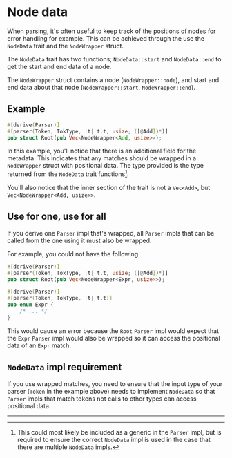 # Node data

When parsing, it's often useful to keep track of the positions of nodes for error handling for example. This can be achieved through the use the `NodeData` trait and the `NodeWrapper` struct.

The `NodeData` trait has two functions; `NodeData::start` and `NodeData::end` to get the start and end data of a node.

The `NodeWrapper` struct contains a node (`NodeWrapper::node`), and start and end data about that node (`NodeWrapper::start`, `NodeWrapper::end`).

## Example

```rust
#[derive(Parser)]
#[parser(Token, TokType, |t| t.t, usize; ([@Add])*)]
pub struct Root(pub Vec<NodeWrapper<Add, usize>>);
```

In this example, you'll notice that there is an additional field for the metadata. This indicates that any matches should be wrapped in a `NodeWrapper` struct with positional data. The type provided is the type returned from the `NodeData` trait functions[^1].

You'll also notice that the inner section of the trait is not a `Vec<Add>`, but `Vec<NodeWrapper<Add, usize>>`.

## Use for one, use for all

If you derive one `Parser` impl that's wrapped, all `Parser` impls that can be called from the one using it must also be wrapped.

For example, you could not have the following

```rust
#[derive(Parser)]
#[parser(Token, TokType, |t| t.t, usize; ([@Add])*)]
pub struct Root(pub Vec<NodeWrapper<Expr, usize>>);

#[derive(Parser)]
#[parser(Token, TokType, |t| t.t)]
pub enum Expr {
    /* ... */
}
```

This would cause an error because the `Root` `Parser` impl would expect that the `Expr` `Parser` impl would also be wrapped so it can access the positional data of an `Expr` match.

## `NodeData` impl requirement

If you use wrapped matches, you need to ensure that the input type of your parser (`Token` in the example above) needs to implement `NodeData` so that `Parser` impls that match tokens not calls to other types can access positional data.

---

[^1]: This could most likely be included as a generic in the `Parser` impl, but is required to ensure the correct `NodeData` impl is used in the case that there are multiple `NodeData` impls.
